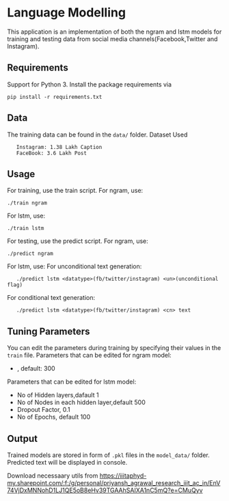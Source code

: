 # Language Modelling

This application is an implementation of both the ngram and lstm models for training and testing data from social media channels(Facebook,Twitter and Instagram).
 

## Requirements

Support for Python 3. Install the package requirements via
```console
pip install -r requirements.txt
```  
 
## Data
 
The training data can be found in the ```data/``` folder.
Dataset Used
```Twitter: 40Lakhs Tweets
   Instagram: 1.38 Lakh Caption
   FaceBook: 3.6 Lakh Post
``` 
 
 
## Usage

For training, use the train script.
For ngram, use:
```console
./train ngram
```

For lstm, use:
```console
./train lstm
```

For testing, use the predict script.
For ngram, use:
```console
./predict ngram
```

For lstm, use:
   For unconditional text generation:
   ```console
      ./predict lstm <datatype>(fb/twitter/instagram) <un>(unconditional flag)
   ```
   For conditional text generation:
   ``` console
      ./predict lstm <datatype>(fb/twitter/instagram) <cn> text
   ```

## Tuning Parameters
You can edit the parameters during training by specifying their values in the ```train``` file.
Parameters that can be edited for ngram model:
- , default: 300

Parameters that can be edited for lstm model:
- No of Hidden layers,dafault 1
- No of Nodes in each hidden layer,default 500
- Dropout Factor, 0.1
- No of Epochs, default 100
 

## Output
Trained models are stored in form of ```.pkl``` files in the ```model_data/``` folder.
Predicted text will be displayed in console.         

Download necessaary utils from https://iiitaphyd-my.sharepoint.com/:f:/g/personal/priyansh_agrawal_research_iiit_ac_in/EnV74VjDxMNNohD1LJ1QE5oB8eHv39TGAAhSAIXA1nC5mQ?e=CMuQyv
